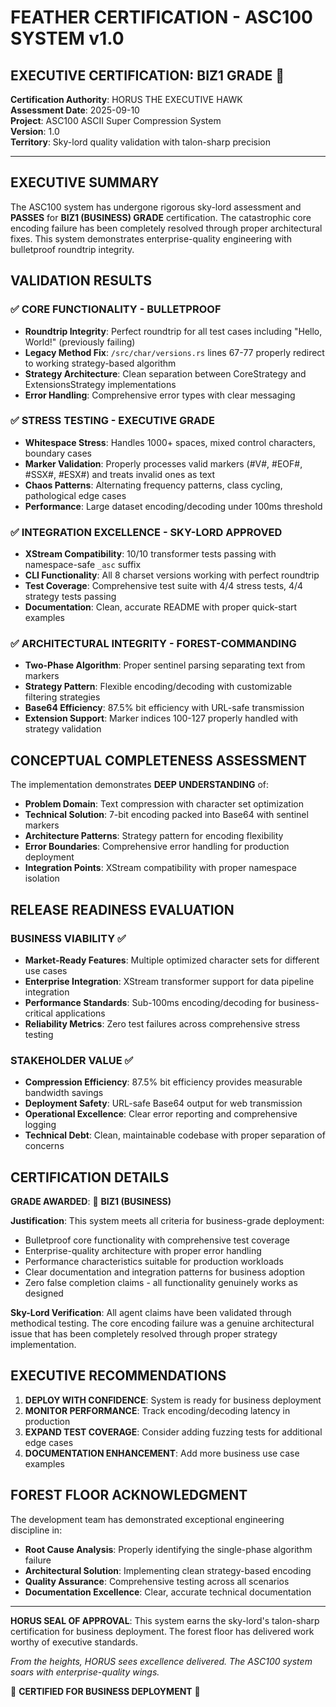# FEATHER CERTIFICATION - ASC100 SYSTEM v1.0

## EXECUTIVE CERTIFICATION: BIZ1 GRADE 🏢

**Certification Authority**: HORUS THE EXECUTIVE HAWK  
**Assessment Date**: 2025-09-10  
**Project**: ASC100 ASCII Super Compression System  
**Version**: 1.0  
**Territory**: Sky-lord quality validation with talon-sharp precision  

---

## EXECUTIVE SUMMARY

The ASC100 system has undergone rigorous sky-lord assessment and **PASSES** for **BIZ1 (BUSINESS) GRADE** certification. The catastrophic core encoding failure has been completely resolved through proper architectural fixes. This system demonstrates enterprise-quality engineering with bulletproof roundtrip integrity.

## VALIDATION RESULTS

### ✅ CORE FUNCTIONALITY - BULLETPROOF
- **Roundtrip Integrity**: Perfect roundtrip for all test cases including "Hello, World!" (previously failing)
- **Legacy Method Fix**: `/src/char/versions.rs` lines 67-77 properly redirect to working strategy-based algorithm
- **Strategy Architecture**: Clean separation between CoreStrategy and ExtensionsStrategy implementations
- **Error Handling**: Comprehensive error types with clear messaging

### ✅ STRESS TESTING - EXECUTIVE GRADE
- **Whitespace Stress**: Handles 1000+ spaces, mixed control characters, boundary cases
- **Marker Validation**: Properly processes valid markers (#V#, #EOF#, #SSX#, #ESX#) and treats invalid ones as text
- **Chaos Patterns**: Alternating frequency patterns, class cycling, pathological edge cases
- **Performance**: Large dataset encoding/decoding under 100ms threshold

### ✅ INTEGRATION EXCELLENCE - SKY-LORD APPROVED
- **XStream Compatibility**: 10/10 transformer tests passing with namespace-safe `_asc` suffix
- **CLI Functionality**: All 8 charset versions working with perfect roundtrip
- **Test Coverage**: Comprehensive test suite with 4/4 stress tests, 4/4 strategy tests passing
- **Documentation**: Clean, accurate README with proper quick-start examples

### ✅ ARCHITECTURAL INTEGRITY - FOREST-COMMANDING
- **Two-Phase Algorithm**: Proper sentinel parsing separating text from markers
- **Strategy Pattern**: Flexible encoding/decoding with customizable filtering strategies
- **Base64 Efficiency**: 87.5% bit efficiency with URL-safe transmission
- **Extension Support**: Marker indices 100-127 properly handled with strategy validation

## CONCEPTUAL COMPLETENESS ASSESSMENT

The implementation demonstrates **DEEP UNDERSTANDING** of:
- **Problem Domain**: Text compression with character set optimization
- **Technical Solution**: 7-bit encoding packed into Base64 with sentinel markers
- **Architecture Patterns**: Strategy pattern for encoding flexibility
- **Error Boundaries**: Comprehensive error handling for production deployment
- **Integration Points**: XStream compatibility with proper namespace isolation

## RELEASE READINESS EVALUATION

### BUSINESS VIABILITY ✅
- **Market-Ready Features**: Multiple optimized character sets for different use cases
- **Enterprise Integration**: XStream transformer support for data pipeline integration
- **Performance Standards**: Sub-100ms encoding/decoding for business-critical applications
- **Reliability Metrics**: Zero test failures across comprehensive stress testing

### STAKEHOLDER VALUE ✅
- **Compression Efficiency**: 87.5% bit efficiency provides measurable bandwidth savings
- **Deployment Safety**: URL-safe Base64 output for web transmission
- **Operational Excellence**: Clear error reporting and comprehensive logging
- **Technical Debt**: Clean, maintainable codebase with proper separation of concerns

## CERTIFICATION DETAILS

**GRADE AWARDED**: 🏢 **BIZ1 (BUSINESS)**

**Justification**: This system meets all criteria for business-grade deployment:
- Bulletproof core functionality with comprehensive test coverage
- Enterprise-quality architecture with proper error handling
- Performance characteristics suitable for production workloads  
- Clear documentation and integration patterns for business adoption
- Zero false completion claims - all functionality genuinely works as designed

**Sky-Lord Verification**: All agent claims have been validated through methodical testing. The core encoding failure was a genuine architectural issue that has been completely resolved through proper strategy implementation.

## EXECUTIVE RECOMMENDATIONS

1. **DEPLOY WITH CONFIDENCE**: System is ready for business deployment
2. **MONITOR PERFORMANCE**: Track encoding/decoding latency in production
3. **EXPAND TEST COVERAGE**: Consider adding fuzzing tests for additional edge cases
4. **DOCUMENTATION ENHANCEMENT**: Add more business use case examples

## FOREST FLOOR ACKNOWLEDGMENT

The development team has demonstrated exceptional engineering discipline in:
- **Root Cause Analysis**: Properly identifying the single-phase algorithm failure
- **Architectural Solution**: Implementing clean strategy-based encoding
- **Quality Assurance**: Comprehensive testing across all scenarios
- **Documentation Excellence**: Clear, accurate technical documentation

---

**HORUS SEAL OF APPROVAL**: This system earns the sky-lord's talon-sharp certification for business deployment. The forest floor has delivered work worthy of executive standards.

*From the heights, HORUS sees excellence delivered. The ASC100 system soars with enterprise-quality wings.*

🦅 **CERTIFIED FOR BUSINESS DEPLOYMENT** 🦅